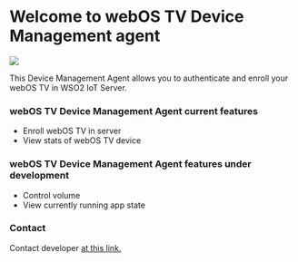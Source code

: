 # Welcome to webOS TV Device Management agent

<a href='https://opensource.org/licenses/Apache-2.0'><img src='https://img.shields.io/badge/License-Apache%202.0-blue.svg'></a>

This Device Management Agent allows you to authenticate and enroll your webOS TV in WSO2 IoT Server.

### webOS TV Device Management Agent current features

- Enroll webOS TV in server
- View stats of webOS TV device

### webOS TV Device Management Agent features under development

- Control volume
- View currently running app state 

### Contact

Contact developer [at this link.](http://forum.webosose.org/u/n-jay/)
